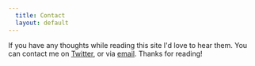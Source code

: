 ```yaml
---
  title: Contact
  layout: default
---
```


If you have any thoughts while reading this site I'd love to hear them. You can contact me on [Twitter][], or via [email][]. Thanks for reading!

[twitter]: http://twitter.com/Robert_Birnie
[email]: mailto:rbirnie@gmail.com
